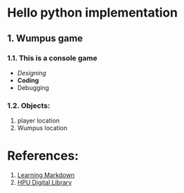 # Hello python implementation
## 1. Wumpus game
### 1.1. This is a console game
+ _Designing_
+ __Coding__
+ Debugging


### 1.2. Objects:
1. player location
2. Wumpus location

# References:
1. [Learning Markdown][1]
2. [HPU Digital Library][2]


[1]: http://adamferguson.github.com/learning/2012/01/31/learning-markdown/
[2]: http://lib.hpu.edu.vn